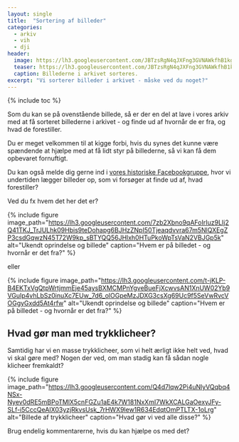 ```yaml
---
layout: single
title:  "Sortering af billeder"
categories:
  - arkiv
  - vih
  - dji
header:
  image: https://lh3.googleusercontent.com/JBTzsRgN4qJXFng3GVNAWkfhB1kgYggpP6sR9jtTO9mUHG_1A6lChybR6iuN-9bZfQ9_a2F5fUH2dW1AkoAuh6uNNuo5Ef1sVAbjgRg0m5KMHVXQ3O3V8X4RYUd-JM3CVQXZPAVQfO4
  teaser: https://lh3.googleusercontent.com/JBTzsRgN4qJXFng3GVNAWkfhB1kgYggpP6sR9jtTO9mUHG_1A6lChybR6iuN-9bZfQ9_a2F5fUH2dW1AkoAuh6uNNuo5Ef1sVAbjgRg0m5KMHVXQ3O3V8X4RYUd-JM3CVQXZPAVQfO4
  caption: Billederne i arkivet sorteres.
excerpt: "Vi sorterer billeder i arkivet - måske ved du noget?"
---
```


{% include toc %}

Som du kan se på ovenstående billede, så er der en del at lave i vores arkiv med at få sorteret billederne i arkivet - og finde ud af hvornår de er fra, og hvad de forestiller.

Du er meget velkommen til at kigge forbi, hvis du synes det kunne være spændende at hjælpe med at få lidt styr på billederne, så vi kan få dem opbevaret fornuftigt.

Du kan også melde dig gerne ind i [vores historiske Facebookgruppe](https://www.facebook.com/groups/655406751295188/), hvor vi undertiden lægger billeder op, som vi forsøger at finde ud af, hvad forestiller?

Ved du fx hvem det her det er?

{% include figure
    image_path="https://lh3.googleusercontent.com/7zb2Xbno9qAFoIrIuz9LIj2Q41TKJ_TrJULhk09Hbis9teDohapg6BJHzZNpI50Tjeaqdvvra67m5NlQXEgZP3csdGqwzN45T72W9kp_sBTYQQ56JHlxh0HTuPkoWpTsVaN2VBJGp5k"
    alt="Ukendt oprindelse og billede"
    caption="Hvem er på billedet - og hvornår er det fra?" %}

eller 

{% include figure
    image_path="https://lh3.googleusercontent.com/t-jKLP-B4EKTxVgQtpWrtjmmEje45aysBXMCMPnYgveBueFjXcwvsAN1XnUW02Yb9VGuIp4vhLbSz0inuXc7EUw_7d6_olOGpeMzJDXG3csXg69Uc9f5SeVwRvcVOGgyGxdd5At4rfw"
    alt="Ukendt oprindelse og billede"
    caption="Hvem er på billedet - og hvornår er det fra?" %}

## Hvad gør man med trykklicheer?

Samtidig har vi en masse trykklicheer, som vi helt ærligt ikke helt ved, hvad vi skal gøre med? Nogen der ved, om man stadig kan få sådan nogle klicheer fremkaldt?

{% include figure
    image_path="https://lh3.googleusercontent.com/Q4d7lqw2Pi4uNlyVQqbq4NSx-Nyev0dRE5mBPoTMlX5cnFGZu1aE4k7W181NxXmI7WkXCALGaOexyJFy-SLf-i5CccQeAIX03yzjRkvsUsk_7rHWX9lew1R634EdqtOmPTLTX-1oLrg"
    alt="Billede af trykklicheer"
    caption="Hvad gør vi ved alle disse?" %}

Brug endelig kommentarerne, hvis du kan hjælpe os med det? 
